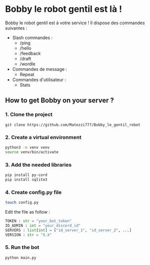 # Bobby le robot gentil est là !

Bobby le robot gentil est à votre service !
Il dispose des commandes suivantes :
- Slash commandes :
    - /ping
    - /hello
    - /feedback
    - /draft
    - /wordle
- Commandes de message :
    - Repeat
- Commandes d'utilisateur :
    - Stats

## How to get Bobby on your server ?
### 1. Clone the project
```git clone https://github.com/Matezzi777/Bobby_le_gentil_robot```
### 2. Create a virtual environment
```sh
python3 -m venv venv
source venv/bin/activate
```
### 3. Add the needed libraries
```sh
pip install py-cord
pip install sqlite3
```
### 4. Create config.py file
```sh
touch config.py
```
Edit the file as follow :
```py
TOKEN : str = "your_bot_token"
ID_ADMIN : int = "your_discord_id" 
SERVERS : list[int] = ["id_server_1", "id_server_2", ...]
VERSION : str = "X.X"
```
### 5. Run the bot
```sh
python main.py
```